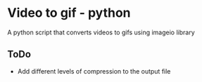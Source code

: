 # Video to gif - python
A python script that converts videos to gifs using imageio library

## ToDo
 - Add different levels of compression to the output file
